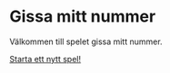 Gissa mitt nummer
==================


Välkommen till spelet gissa mitt nummer.

[Starta ett nytt spel!](guess/init)
